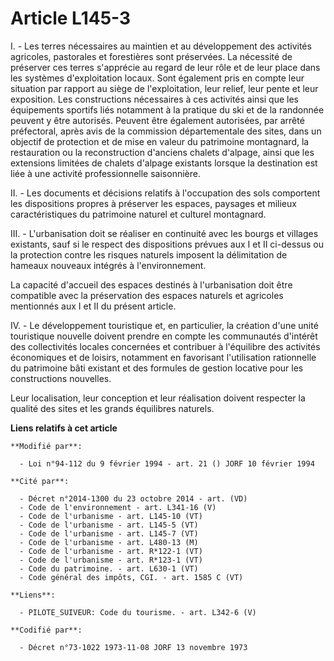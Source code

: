 # Article L145-3

I. - Les terres nécessaires au maintien et au développement des activités agricoles, pastorales et forestières sont
préservées. La nécessité de préserver ces terres s'apprécie au regard de leur rôle et de leur place dans les systèmes
d'exploitation locaux. Sont également pris en compte leur situation par rapport au siège de l'exploitation, leur relief, leur
pente et leur exposition. Les constructions nécessaires à ces activités ainsi que les équipements sportifs liés notamment à
la pratique du ski et de la randonnée peuvent y être autorisés. Peuvent être également autorisées, par arrêté préfectoral,
après avis de la commission départementale des sites, dans un objectif de protection et de mise en valeur du patrimoine
montagnard, la restauration ou la reconstruction d'anciens chalets d'alpage, ainsi que les extensions limitées de chalets
d'alpage existants lorsque la destination est liée à une activité professionnelle saisonnière.

II. - Les documents et décisions relatifs à l'occupation des sols comportent les dispositions propres à préserver les
espaces, paysages et milieux caractéristiques du patrimoine naturel et culturel montagnard.

III. - L'urbanisation doit se réaliser en continuité avec les bourgs et villages existants, sauf si le respect des
dispositions prévues aux I et II ci-dessus ou la protection contre les risques naturels imposent la délimitation de hameaux
nouveaux intégrés à l'environnement.

La capacité d'accueil des espaces destinés à l'urbanisation doit être compatible avec la préservation des espaces naturels et
agricoles mentionnés aux I et II du présent article.

IV. - Le développement touristique et, en particulier, la création d'une unité touristique nouvelle doivent prendre en compte
les communautés d'intérêt des collectivités locales concernées et contribuer à l'équilibre des activités économiques et de
loisirs, notamment en favorisant l'utilisation rationnelle du patrimoine bâti existant et des formules de gestion locative
pour les constructions nouvelles.

Leur localisation, leur conception et leur réalisation doivent respecter la qualité des sites et les grands équilibres
naturels.

**Liens relatifs à cet article**

	**Modifié par**:

	  - Loi n°94-112 du 9 février 1994 - art. 21 () JORF 10 février 1994

	**Cité par**:

	  - Décret n°2014-1300 du 23 octobre 2014 - art. (VD)
	  - Code de l'environnement - art. L341-16 (V)
	  - Code de l'urbanisme - art. L145-10 (VT)
	  - Code de l'urbanisme - art. L145-5 (VT)
	  - Code de l'urbanisme - art. L145-7 (VT)
	  - Code de l'urbanisme - art. L480-13 (M)
	  - Code de l'urbanisme - art. R*122-1 (VT)
	  - Code de l'urbanisme - art. R*123-1 (VT)
	  - Code du patrimoine. - art. L630-1 (VT)
	  - Code général des impôts, CGI. - art. 1585 C (VT)

	**Liens**:

	  - PILOTE_SUIVEUR: Code du tourisme. - art. L342-6 (V)

	**Codifié par**:

	  - Décret n°73-1022 1973-11-08 JORF 13 novembre 1973
